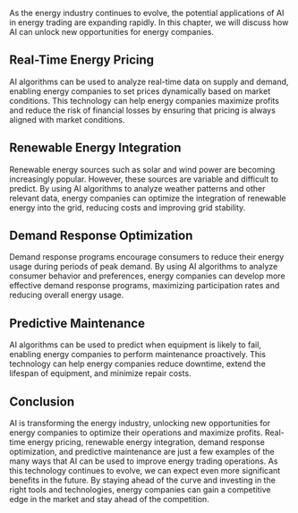 
As the energy industry continues to evolve, the potential applications of AI in energy trading are expanding rapidly. In this chapter, we will discuss how AI can unlock new opportunities for energy companies.

Real-Time Energy Pricing
------------------------

AI algorithms can be used to analyze real-time data on supply and demand, enabling energy companies to set prices dynamically based on market conditions. This technology can help energy companies maximize profits and reduce the risk of financial losses by ensuring that pricing is always aligned with market conditions.

Renewable Energy Integration
----------------------------

Renewable energy sources such as solar and wind power are becoming increasingly popular. However, these sources are variable and difficult to predict. By using AI algorithms to analyze weather patterns and other relevant data, energy companies can optimize the integration of renewable energy into the grid, reducing costs and improving grid stability.

Demand Response Optimization
----------------------------

Demand response programs encourage consumers to reduce their energy usage during periods of peak demand. By using AI algorithms to analyze consumer behavior and preferences, energy companies can develop more effective demand response programs, maximizing participation rates and reducing overall energy usage.

Predictive Maintenance
----------------------

AI algorithms can be used to predict when equipment is likely to fail, enabling energy companies to perform maintenance proactively. This technology can help energy companies reduce downtime, extend the lifespan of equipment, and minimize repair costs.

Conclusion
----------

AI is transforming the energy industry, unlocking new opportunities for energy companies to optimize their operations and maximize profits. Real-time energy pricing, renewable energy integration, demand response optimization, and predictive maintenance are just a few examples of the many ways that AI can be used to improve energy trading operations. As this technology continues to evolve, we can expect even more significant benefits in the future. By staying ahead of the curve and investing in the right tools and technologies, energy companies can gain a competitive edge in the market and stay ahead of the competition.

